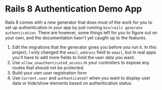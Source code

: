 # Rails 8 Authentication Demo App

Rails 8 comes with a new generator that does most of the work for you to set up authentication in your app by just running `bin/rails generate authentication`. There
are however, some things left for you to figure out on your own, and the documentation hasn't yet caught up to the features.

1. Edit the migrations that the generator gives you before you run it. In this project, I only changed the `email_address` field to `email`, but in real apps you'll have to add more fields to hold the user data you want.
1. Use `allow_unauthenticated_access` in your controllers to expose any routes that should not be protected.
1. Build your own user registration form
1. Use `Current.user` and `authenticated?` when you want to display user data or hide/show elements based on authentication status.
